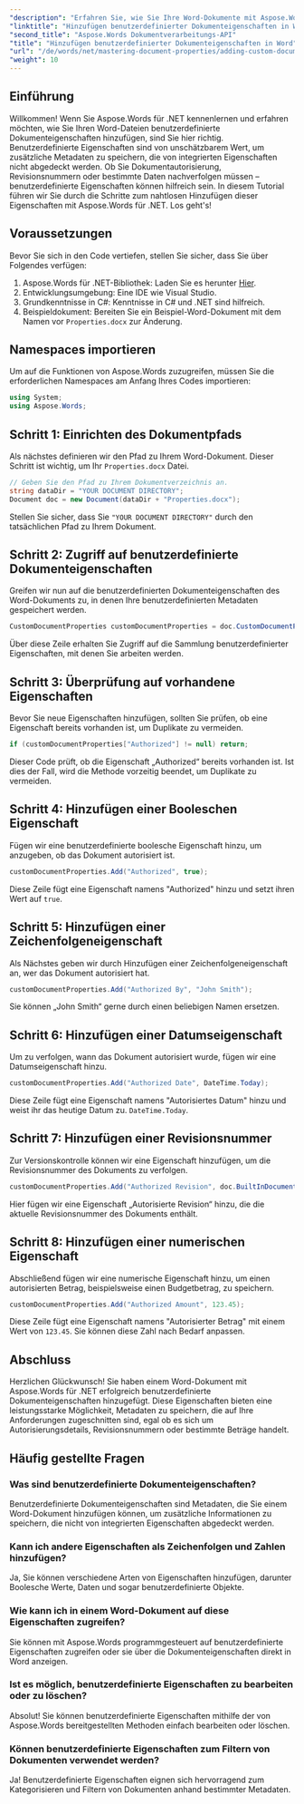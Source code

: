 ```yaml
---
"description": "Erfahren Sie, wie Sie Ihre Word-Dokumente mit Aspose.Words für .NET mit benutzerdefinierten Dokumenteigenschaften verbessern. Diese umfassende Anleitung führt Sie durch den Prozess."
"linktitle": "Hinzufügen benutzerdefinierter Dokumenteigenschaften in Word"
"second_title": "Aspose.Words Dokumentverarbeitungs-API"
"title": "Hinzufügen benutzerdefinierter Dokumenteigenschaften in Word"
"url": "/de/words/net/mastering-document-properties/adding-custom-document-properties-in-word/"
"weight": 10
---
```


## Einführung

Willkommen! Wenn Sie Aspose.Words für .NET kennenlernen und erfahren möchten, wie Sie Ihren Word-Dateien benutzerdefinierte Dokumenteigenschaften hinzufügen, sind Sie hier richtig. Benutzerdefinierte Eigenschaften sind von unschätzbarem Wert, um zusätzliche Metadaten zu speichern, die von integrierten Eigenschaften nicht abgedeckt werden. Ob Sie Dokumentautorisierung, Revisionsnummern oder bestimmte Daten nachverfolgen müssen – benutzerdefinierte Eigenschaften können hilfreich sein. In diesem Tutorial führen wir Sie durch die Schritte zum nahtlosen Hinzufügen dieser Eigenschaften mit Aspose.Words für .NET. Los geht's!

## Voraussetzungen

Bevor Sie sich in den Code vertiefen, stellen Sie sicher, dass Sie über Folgendes verfügen:

1. Aspose.Words für .NET-Bibliothek: Laden Sie es herunter [Hier](https://releases.aspose.com/words/net/).
2. Entwicklungsumgebung: Eine IDE wie Visual Studio.
3. Grundkenntnisse in C#: Kenntnisse in C# und .NET sind hilfreich.
4. Beispieldokument: Bereiten Sie ein Beispiel-Word-Dokument mit dem Namen vor `Properties.docx` zur Änderung.

## Namespaces importieren

Um auf die Funktionen von Aspose.Words zuzugreifen, müssen Sie die erforderlichen Namespaces am Anfang Ihres Codes importieren:

```csharp
using System;
using Aspose.Words;
```

## Schritt 1: Einrichten des Dokumentpfads

Als nächstes definieren wir den Pfad zu Ihrem Word-Dokument. Dieser Schritt ist wichtig, um Ihr `Properties.docx` Datei.

```csharp
// Geben Sie den Pfad zu Ihrem Dokumentverzeichnis an.
string dataDir = "YOUR DOCUMENT DIRECTORY";
Document doc = new Document(dataDir + "Properties.docx");
```

Stellen Sie sicher, dass Sie `"YOUR DOCUMENT DIRECTORY"` durch den tatsächlichen Pfad zu Ihrem Dokument.

## Schritt 2: Zugriff auf benutzerdefinierte Dokumenteigenschaften

Greifen wir nun auf die benutzerdefinierten Dokumenteigenschaften des Word-Dokuments zu, in denen Ihre benutzerdefinierten Metadaten gespeichert werden.

```csharp
CustomDocumentProperties customDocumentProperties = doc.CustomDocumentProperties;
```

Über diese Zeile erhalten Sie Zugriff auf die Sammlung benutzerdefinierter Eigenschaften, mit denen Sie arbeiten werden.

## Schritt 3: Überprüfung auf vorhandene Eigenschaften

Bevor Sie neue Eigenschaften hinzufügen, sollten Sie prüfen, ob eine Eigenschaft bereits vorhanden ist, um Duplikate zu vermeiden.

```csharp
if (customDocumentProperties["Authorized"] != null) return;
```

Dieser Code prüft, ob die Eigenschaft „Authorized“ bereits vorhanden ist. Ist dies der Fall, wird die Methode vorzeitig beendet, um Duplikate zu vermeiden.

## Schritt 4: Hinzufügen einer Booleschen Eigenschaft

Fügen wir eine benutzerdefinierte boolesche Eigenschaft hinzu, um anzugeben, ob das Dokument autorisiert ist.

```csharp
customDocumentProperties.Add("Authorized", true);
```

Diese Zeile fügt eine Eigenschaft namens "Authorized" hinzu und setzt ihren Wert auf `true`.

## Schritt 5: Hinzufügen einer Zeichenfolgeneigenschaft

Als Nächstes geben wir durch Hinzufügen einer Zeichenfolgeneigenschaft an, wer das Dokument autorisiert hat.

```csharp
customDocumentProperties.Add("Authorized By", "John Smith");
```

Sie können „John Smith“ gerne durch einen beliebigen Namen ersetzen.

## Schritt 6: Hinzufügen einer Datumseigenschaft

Um zu verfolgen, wann das Dokument autorisiert wurde, fügen wir eine Datumseigenschaft hinzu.

```csharp
customDocumentProperties.Add("Authorized Date", DateTime.Today);
```

Diese Zeile fügt eine Eigenschaft namens "Autorisiertes Datum" hinzu und weist ihr das heutige Datum zu. `DateTime.Today`.

## Schritt 7: Hinzufügen einer Revisionsnummer

Zur Versionskontrolle können wir eine Eigenschaft hinzufügen, um die Revisionsnummer des Dokuments zu verfolgen.

```csharp
customDocumentProperties.Add("Authorized Revision", doc.BuiltInDocumentProperties.RevisionNumber);
```

Hier fügen wir eine Eigenschaft „Autorisierte Revision“ hinzu, die die aktuelle Revisionsnummer des Dokuments enthält.

## Schritt 8: Hinzufügen einer numerischen Eigenschaft

Abschließend fügen wir eine numerische Eigenschaft hinzu, um einen autorisierten Betrag, beispielsweise einen Budgetbetrag, zu speichern.

```csharp
customDocumentProperties.Add("Authorized Amount", 123.45);
```

Diese Zeile fügt eine Eigenschaft namens "Autorisierter Betrag" mit einem Wert von `123.45`. Sie können diese Zahl nach Bedarf anpassen.

## Abschluss

Herzlichen Glückwunsch! Sie haben einem Word-Dokument mit Aspose.Words für .NET erfolgreich benutzerdefinierte Dokumenteigenschaften hinzugefügt. Diese Eigenschaften bieten eine leistungsstarke Möglichkeit, Metadaten zu speichern, die auf Ihre Anforderungen zugeschnitten sind, egal ob es sich um Autorisierungsdetails, Revisionsnummern oder bestimmte Beträge handelt.

## Häufig gestellte Fragen

### Was sind benutzerdefinierte Dokumenteigenschaften?
Benutzerdefinierte Dokumenteigenschaften sind Metadaten, die Sie einem Word-Dokument hinzufügen können, um zusätzliche Informationen zu speichern, die nicht von integrierten Eigenschaften abgedeckt werden.

### Kann ich andere Eigenschaften als Zeichenfolgen und Zahlen hinzufügen?
Ja, Sie können verschiedene Arten von Eigenschaften hinzufügen, darunter Boolesche Werte, Daten und sogar benutzerdefinierte Objekte.

### Wie kann ich in einem Word-Dokument auf diese Eigenschaften zugreifen?
Sie können mit Aspose.Words programmgesteuert auf benutzerdefinierte Eigenschaften zugreifen oder sie über die Dokumenteigenschaften direkt in Word anzeigen.

### Ist es möglich, benutzerdefinierte Eigenschaften zu bearbeiten oder zu löschen?
Absolut! Sie können benutzerdefinierte Eigenschaften mithilfe der von Aspose.Words bereitgestellten Methoden einfach bearbeiten oder löschen.

### Können benutzerdefinierte Eigenschaften zum Filtern von Dokumenten verwendet werden?
Ja! Benutzerdefinierte Eigenschaften eignen sich hervorragend zum Kategorisieren und Filtern von Dokumenten anhand bestimmter Metadaten.